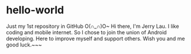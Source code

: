 # hello-world
Just my 1st repository in GitHub O(∩_∩)O~
Hi there, I'm Jerry Lau.
I like coding and mobile internet. So I chose to join the union of Android developing.
Here to improve myself and support others.
Wish you and me good luck.~~~
